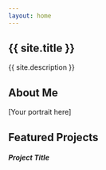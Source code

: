 ```yaml
---
layout: home
---
```


<section class="hero py-5 text-center">
  <h1 class="display-4">{{ site.title }}</h1>
  <p class="lead">{{ site.description }}</p>
</section>

<section class="about my-5 py-5">
  <h2>About Me</h2>
  <div class="row">
    <div class="col-md-6">
      [Your portrait here]
    </div>
    <div class="col-md-6">
      <!-- Your bio -->
      <p class="placeholder-glow">
        <span class="placeholder col-12"></span>
        <span class="placeholder col-8"></span>
      </p>
    </div>
  </div>
</section>

<section class="projects my-5 py-5">
  <h2>Featured Projects</h2>
  <div class="row">
    <!-- Project 1 -->
    <div class="col-md-4">
      <div class="card">
        <div class="card-body">
          <h5 class="card-title">Project Title</h5>
          <p class="card-text placeholder-glow">
            <span class="placeholder col-12"></span>
          </p>
        </div>
      </div>
    </div>
    <!-- Repeat for 2 more projects -->
  </div>
</section>
